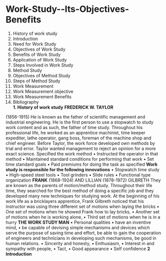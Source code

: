 # Work-Study--Its-Objectives-Benefits
1.	History of work study
2.	Introduction
3.	Need for Work Study
4.	Objectives of Work Study
5.	Benefits of Work Study
6.	Application of Work Study
7.	Steps Involved in Work Study
8.	Method Study
9.	Objectives of Method Study
10.	Steps of Method Study
11.	Work Measurement
12.	Work Measurement objective
13.	Work Measurement Benefits
14.	Bibliography  
**1.	History of work study**
**FREDERICK W. TAYLOR**

 (1856-1915) He is known as the father of scientific management and industrial engineering. He is the first person to use a stopwatch to study work content and as such, the father of time study. Throughout his professional life, he worked as an apprentice machinist, time keeper expediter, lathe operator, gang boss, foreman of the machine shop and chief engineer.
Before Taylor, the work force developed own methods by trial and error. Taylor wanted management to reject an opinion for a more exact science.
 Specified the work method
•	Instructed the operator in that method
•	Maintained standard conditions for performing that work
•	Set time standard goals 
•	Paid premiums for doing the task as specified
**Work study is responsible for the following innovations**
•	Stopwatch time study
•	High-speed steel tools
•	Tool grinders
•	Slide rules
•	Functional type organization
**FRANK**
 (1868-1924) AND LILLIAN (1878-1972) GILBRETH
They are known as the parents of motion/method
study. Throughout their life time, they searched
for the best method of doing a specific job and
they developed many new techniques for studying
work.
At the beginning of his work life as a
bricklayers apprentice, Frank Gilbreth noticed
that his instructor was using three different
set of motions when laying the bricks
•	One set of motions when he showed Frank how to
lay bricks,
•	Another set of motions when he is working alone,
•	Third set of motions when he is in a hurry
**THE WORK STUDY MAN**
•	Personal qualities
•	have an inventive mind,
•	be capable of devising simple mechanisms and devices which serve the purpose of saving time and effort, be able to gain the cooperation of engineers and technicians in developing such mechanisms, be good in human relations.
•	Sincerity and honesty,
•	Enthusiasm,
•	Interest in and sympathy with people,
•	Tact,
•	Good appearance
•	Self confidence
**2 Introduction**

